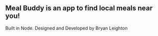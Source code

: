 
## Meal Buddy is an app to find local meals near you! 


Built in Node. Designed and Developed by Bryan Leighton

